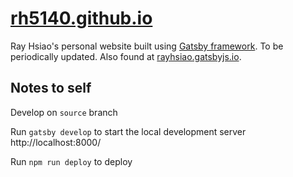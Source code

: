 # [rh5140.github.io](https://rh5140.github.io/)
Ray Hsiao's personal website built using [Gatsby framework](https://www.gatsbyjs.com/). To be periodically updated. Also found at [rayhsiao.gatsbyjs.io](https://rayhsiao.gatsbyjs.io).

## Notes to self
Develop on `source` branch

Run `gatsby develop` to start the local development server http://localhost:8000/

Run `npm run deploy` to deploy

